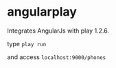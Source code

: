 angularplay
===========

Integrates AngularJs with play 1.2.6.

type `play run`

and access `localhost:9000/phones`
